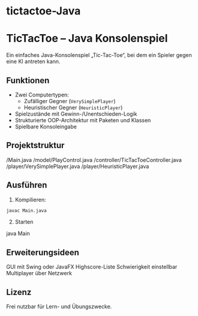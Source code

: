 # tictactoe-Java

# TicTacToe – Java Konsolenspiel

Ein einfaches Java-Konsolenspiel „Tic-Tac-Toe“, bei dem ein Spieler gegen eine KI antreten kann.

## Funktionen

- Zwei Computertypen:
  - Zufälliger Gegner (`VerySimplePlayer`)
  - Heuristischer Gegner (`HeuristicPlayer`)
- Spielzustände mit Gewinn-/Unentschieden-Logik
- Strukturierte OOP-Architektur mit Paketen und Klassen
- Spielbare Konsoleingabe

## Projektstruktur

/Main.java
/model/PlayControl.java
/controller/TicTacToeController.java
/player/VerySimplePlayer.java
/player/HeuristicPlayer.java


## Ausführen

1. Kompilieren:

```bash
javac Main.java
```

2. Starten

java Main


## Erweiterungsideen
GUI mit Swing oder JavaFX
Highscore-Liste
Schwierigkeit einstellbar
Multiplayer über Netzwerk

## Lizenz
Frei nutzbar für Lern- und Übungszwecke.
